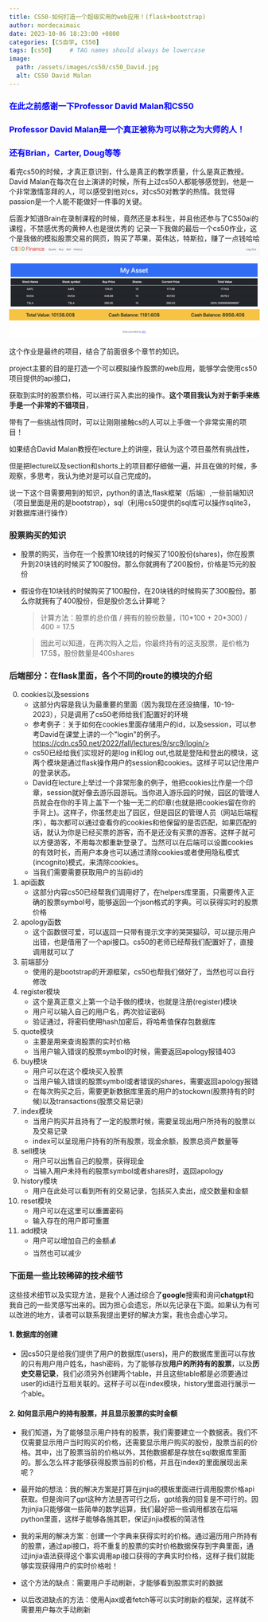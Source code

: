 ```yaml
---
title: CS50-如何打造一个超级实用的web应用！(flask+bootstrap)
author: mordecaimaic
date: 2023-10-06 18:23:00 +0800
categories: [CS自学, CS50]
tags: [cs50]     # TAG names should always be lowercase
image:
  path: /assets/images/cs50/cs50_David.jpg
  alt: CS50 David Malan 
---
```

<h3 style="color: blue">在此之前感谢一下Professor David Malan和CS50</h3>
<h3 style="color: blue">Professor David Malan是一个真正被称为可以称之为大师的人！</h3>
<h3 style="color: blue">还有Brian，Carter, Doug等等</h3>
看完cs50的时候，才真正意识到，什么是真正的教学质量，什么是真正教授。David Malan在每次在台上演讲的时候，所有上过cs50人都能够感觉到，他是一个非常激情澎拜的人，可以感受到他对cs，对cs50对教学的热情。我觉得passion是一个人能不能做好一件事的关键。

后面才知道Brain在录制课程的时候，竟然还是本科生，并且他还参与了CS50ai的课程，不禁感优秀的黄种人也是很优秀的
记录一下我做的最后一个cs50作业，这个是我做的模拟股票交易的网页，购买了苹果，英伟达，特斯拉，赚了一点钱哈哈
![cs50_finance作业截图](/assets/images/cs50/cs50_finance_0.png "cs50_finance_0")

这个作业是最终的项目，结合了前面很多个章节的知识。

project主要的目的是打造一个可以模拟操作股票的web应用，能够学会使用cs50项目提供的api接口，

获取到实时的股票价格，可以进行买入卖出的操作。**这个项目我认为对于新手来练手是一个非常的不错项目**，

带有了一些挑战性同时，可以让刚刚接触cs的人可以上手做一个非常实用的项目！

如果结合David Malan教授在lecture上的讲座，我认为这个项目虽然有挑战性，

但是把lecture以及section和shorts上的项目都仔细做一遍，并且在做的时候，多观察，多思考，我认为绝对是可以自己完成的。


说一下这个目需要用到的知识，python的语法,flask框架（后端）,一些前端知识（项目里面是用的是bootstrap），sql（利用cs50提供的sql库可以操作sqlite3，对数据库进行操作）

### 股票购买的知识
* 股票的购买，当你在一个股票10块钱的时候买了100股份(shares)，你在股票升到20块钱的时候买了100股份。那么你就拥有了200股份，价格是15元的股份
* 假设你在10块钱的时候购买了100股份，在20块钱的时候购买了300股份。那么你就拥有了400股份，但是股价怎么计算呢？
  > 计算方法：股票的总价值 / 拥有的股份数量，(10\*100 + 20\*300) / 400 = 17.5
  
  > 因此可以知道，在两次购入之后，你最终持有的这支股票，是价格为17.5$，股份数量是400shares 

### 后端部分：在flask里面，各个不同的route的模块的介绍
0. cookies以及sessions
   * 这部分内容是我认为最重要的里面（因为我现在还没搞懂，10-19-2023），只是调用了cs50老师给我们配置好的环境
   * 参考例子：关于如何在cookies里面存储用户的id，以及session，可以参考David在课堂上讲的一个"login"的例子。https://cdn.cs50.net/2022/fall/lectures/9/src9/login/>
   * cs50已经给我们实现好的是log in和log out,也就是登陆和登出的模块，这两个模块是通过flask操作用户的session和cookies。这样子可以记住用户的登录状态。
   *  David在lecture上举过一个非常形象的例子，他把cookies比作是一个印章，session就好像去游乐园游玩。当你进入游乐园的时候，园区的管理人员就会在你的手背上盖下一个独一无二的印章(也就是把cookies留在你的手背上)。这样子，你虽然走出了园区，但是园区的管理人员（网站后端程序），每次都可以通过查看你的cookies和他保留的是否匹配，如果匹配的话，就认为你是已经买票的游客，而不是还没有买票的游客。这样子就可以方便游客，不用每次都重新登录了。当然可以在后端可以设置cookies的有效时长，而用户本身也可以通过清除cookies或者使用隐私模式(incognito)模式，来清除cookies。 
   * 当我们需要需要获取用户的当前id的
1. api函数
   * 这部分内容cs50已经帮我们调用好了，在helpers库里面，只需要传入正确的股票symbol号，能够返回一个json格式的字典。可以获得实时的股票价格
2. apology函数
   * 这个函数很可爱，可以返回一只带有提示文字的哭哭猫🐱，可以提示用户出错，也是借用了一个api接口。cs50的老师已经帮我们配置好了，直接调用就可以了
3. 前端部分
   * 使用的是bootstrap的开源框架，cs50也帮我们做好了，当然也可以自行修改
4. register模块
   * 这个是真正意义上第一个动手做的模块，也就是注册(register)模块
   * 用户可以输入自己的用户名，两次验证密码
   * 验证通过，将密码使用hash加密后，将哈希值保存包数据库
5. quote模块
   * 主要是用来查询股票的实时价格
   * 当用户输入错误的股票symbol的时候，需要返回apology报错403
6. buy模块
   * 用户可以在这个模块买入股票
   * 当用户输入错误的股票symbol或者错误的shares，需要返回apology报错
   * 在每次购买之后，需要更新数据库里面的用户的stockown(股票持有的时候)以及transactions(股票交易记录)
7. index模块
   * 当用户购买并且持有了一定的股票时候，需要呈现出用户所持有的股票以及交易记录
   * index可以呈现用户持有的所有股票，现金余额，股票总资产数量等
8. sell模块
   * 用户可以出售自己的股票，获得现金
   * 当输入用户未持有的股票symbol或者shares时，返回apology
9. history模块
    * 用户在此处可以看到所有的交易记录，包括买入卖出，成交数量和金额
10. reset模块
    * 用户可以在这里可以重置密码
    * 输入存在的用户即可重置
11. add模块
    * 用户可以增加自己的金额💰
    * 当然也可以减少

### 下面是一些比较稀碎的技术细节

这些技术细节以及实现方法，是我个人通过综合了**google**搜索和询问**chatgpt**和我自己的一些灵感写出来的。因为担心会遗忘，所以先记录在下面。如果认为有可以改进的地方，读者可以联系我提出更好的解决方案，我也会虚心学习。

#### 1. 数据库的创建
* 因cs50只是给我们提供了用户的数据库(users)，用户的数据库里面可以存放的只有用户用户姓名，hash密码，为了能够存放**用户的所持有的股票**，以及**历史交易记录**，我们必须另外创建两个table，并且这些table都是必须要通过user的id进行互相关联的。这样子可以在index模块，history里面进行展示一个able。

#### 2. 如何显示用户的持有股票，并且显示股票的实时金额
* 我们知道，为了能够显示用户持有的股票，我们需要建立一个数据表。我们不仅需要显示用户当时购买的价格，还需要显示用户购买的股份，股票当前的价格。其中，出了股票当前的价格以外，其他数据都是存放在sql数据库里面的。那么怎么样才能够获得股票当前的价格，并且在index的里面展现出来呢？
* 最开始的想法：我的解决方案是打算在jinjia的模板里面进行调用股票价格api获取。但是询问了gpt这种方法是否可行之后，gpt给我的回复是不可行的。因为jinjia只能够做一些简单的数学运算，我们最好把一些调用都放在后端python里面，这样子能够各施其职，保证jinjia模板的简洁性

* 我的采用的解决方案：创建一个字典来获得实时的价格。通过遍历用户所持有的股票，通过api接口，将不重复的股票的实时价格数据保存到字典里面，通过jinjia语法获得这个事实调用api接口获得的字典实时价格，这样子我们就能够实现获得用户的实时价格啦！
* 这个方法的缺点：需要用户手动刷新，才能够看到股票实时的数据
* 以后改进缺点的方法：使用Ajax或者fetch等可以实时刷新的框架，这样就不需要用户每次手动刷新
